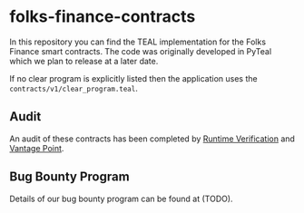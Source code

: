 # folks-finance-contracts
In this repository you can find the TEAL implementation for the Folks Finance smart contracts. The code was originally developed in PyTeal which we plan to release at a later date.

If no clear program is explicitly listed then the application uses the `contracts/v1/clear_program.teal`.

## Audit
An audit of these contracts has been completed by [Runtime Verification](https://github.com/runtimeverification/publications/blob/296a04aabf9006450306cb5da9ce223a0768a68e/reports/smart-contracts/Folks-Finance-Design-Review.pdf) and [Vantage Point](https://github.com/vantagepointreports/releases/blob/9c2a6e0d157b674a89dae18eefeac4bc921cce40/VPQ-20210652%20-%20Folks.Finance%20-%20Smart%20Contract%20Audit%20-%20Phase%201_Public_V1.0.pdf).

## Bug Bounty Program
Details of our bug bounty program can be found at (TODO).
